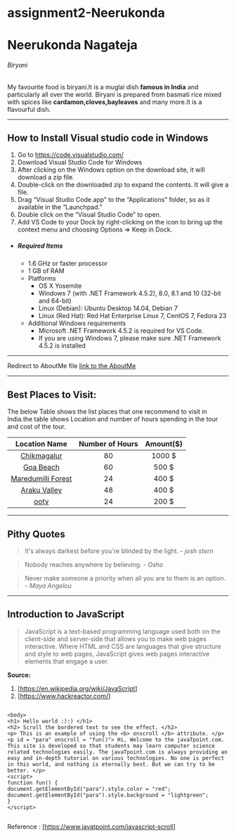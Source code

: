 # assignment2-Neerukonda

# Neerukonda Nagateja

###### Biryani

My favourite food is biryani.It is a muglai dish **famous in India** and particularly all over the world. Biryani is prepared from basmati rice mixed with spices like **cardamon,cloves,bayleaves** and many more.It is a flavourful dish.

--------

## How to Install Visual studio code in Windows
1. Go to https://code.visualstudio.com/
2. Download Visual Studio Code for Windows
3. After clicking on the Windows option on the download site, it will download a zip file.
4. Double-click on the downloaded zip to expand the contents. It will give a file.
5. Drag “Visual Studio Code.app” to the “Applications” folder, so as it available in the “Launchpad.”
6. Double click on the “Visual Studio Code” to open.
7. Add VS Code to your Dock by right-clicking on the icon to bring up the context menu and choosing Options => Keep in Dock.

- ##### Required Items
  - 1.6 GHz or faster processor 
  - 1 GB of RAM
  - Platforms
      - OS X Yosemite
      - Windows 7 (with .NET Framework 4.5.2), 8.0, 8.1 and 10 (32-bit and 64-bit)
      - Linux (Debian): Ubuntu Desktop 14.04, Debian 7
      - Linux (Red Hat): Red Hat Enterprise Linux 7, CentOS 7, Fedora 23
  - Additional Windows requirements
      - Microsoft .NET Framework 4.5.2 is required for VS Code.
      - If you are using Windows 7, please make sure .NET Framework 4.5.2 is installed

----------

 Redirect to AboutMe file [link to the AboutMe](AboutMe.md)

 -------

 ## Best Places to Visit:

The below Table shows the list places that one recommend to visit in India.the table shows Location and number of hours spending in the tour and cost of the tour.

|Location Name | Number of Hours | Amount($) |
|:-------:|:---------------:|:------:|
| [Chikmagalur](Chikmagalur.jpg) |  80 | 1000 $ |
| [Goa Beach](goaBeach.jpg) | 60 | 500 $ |
| [Maredumilli Forest](Maredumilli1.jpg)| 24 | 400 $ |
| [Araku Valley](Araku.jpg) | 48 | 400 $ |
| [ooty](Ooty.jpg) | 24 | 200 $ |


--------------

## Pithy Quotes
>  It's always darkest before you're blinded by the light.
\- *josh stern*

> Nobody reaches anywhere by believing.
\- *Osho*

> Never make someone a priority when all you are to them is an option.
\- *Maya Angelou*

----------------

## Introduction to JavaScript

> JavaScript is a text-based programming language used both on the client-side and server-side that allows you to make web pages interactive.
> Where HTML and CSS are languages that give structure and style to web pages, JavaScript gives web pages interactive elements that engage a user.

**Source:**
1. [<https://en.wikipedia.org/wiki/JavaScript>]
2. [<https://www.hackreactor.com/>]


```

<body>  
<h1> Hello world :):) </h1>  
<h2> Scroll the bordered text to see the effect. </h2>  
<p> This is an example of using the <b> onscroll </b> attribute. </p>  
<p id = "para" onscroll = "fun()"> Hi, Welcome to the javaTpoint.com. This site is developed so that students may learn computer science related technologies easily. The javaTpoint.com is always providing an easy and in-depth tutorial on various technologies. No one is perfect in this world, and nothing is eternally best. But we can try to be better. </p>  
<script>  
function fun() {  
document.getElementById("para").style.color = "red";  
document.getElementById("para").style.background = "lightgreen";  
}  
</script> 


 ```
 Reference : [https://www.javatpoint.com/javascript-scroll]